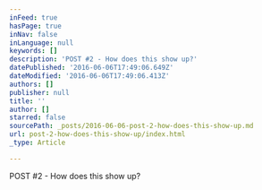 ```yaml
---
inFeed: true
hasPage: true
inNav: false
inLanguage: null
keywords: []
description: 'POST #2 - How does this show up?'
datePublished: '2016-06-06T17:49:06.649Z'
dateModified: '2016-06-06T17:49:06.413Z'
authors: []
publisher: null
title: ''
author: []
starred: false
sourcePath: _posts/2016-06-06-post-2-how-does-this-show-up.md
url: post-2-how-does-this-show-up/index.html
_type: Article

---
```

POST \#2 - How does this show up?